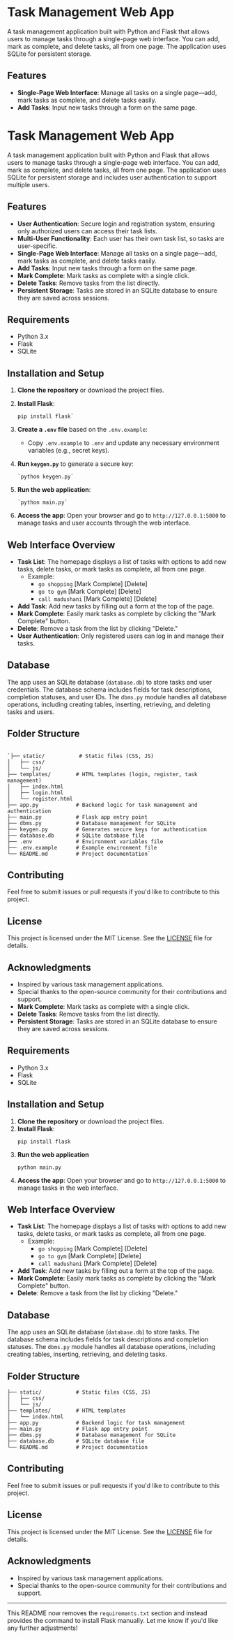 
# Task Management Web App

A task management application built with Python and Flask that allows users to manage tasks through a single-page web interface. You can add, mark as complete, and delete tasks, all from one page. The application uses SQLite for persistent storage.

## Features

-   **Single-Page Web Interface**: Manage all tasks on a single page—add, mark tasks as complete, and delete tasks easily.
-   **Add Tasks**: Input new tasks through a form on the same page.
# Task Management Web App

A task management application built with Python and Flask that allows users to manage tasks through a single-page web interface. You can add, mark as complete, and delete tasks, all from one page. The application uses SQLite for persistent storage and includes user authentication to support multiple users.

## Features

-   **User Authentication**: Secure login and registration system, ensuring only authorized users can access their task lists.
-   **Multi-User Functionality**: Each user has their own task list, so tasks are user-specific.
-   **Single-Page Web Interface**: Manage all tasks on a single page—add, mark tasks as complete, and delete tasks easily.
-   **Add Tasks**: Input new tasks through a form on the same page.
-   **Mark Complete**: Mark tasks as complete with a single click.
-   **Delete Tasks**: Remove tasks from the list directly.
-   **Persistent Storage**: Tasks are stored in an SQLite database to ensure they are saved across sessions.

## Requirements

-   Python 3.x
-   Flask
-   SQLite

## Installation and Setup

1.  **Clone the repository** or download the project files.
2.  **Install Flask**: 
    ```
    pip install flask` 
    ```
    
3.  **Create a `.env` file** based on the `.env.example`:
    -   Copy `.env.example` to `.env` and update any necessary environment variables (e.g., secret keys).
4.  **Run `keygen.py`** to generate a secure key:
    ```
    `python keygen.py` 
    ```
5.  **Run the web application**:
    ```
    `python main.py` 
    ```
6.  **Access the app**: Open your browser and go to `http://127.0.0.1:5000` to manage tasks and user accounts through the web interface.

## Web Interface Overview

-   **Task List**: The homepage displays a list of tasks with options to add new tasks, delete tasks, or mark tasks as complete, all from one page.
    -   Example:
        -   `go shopping` [Mark Complete] [Delete]
        -   `go to gym` [Mark Complete] [Delete]
        -   `call madushani` [Mark Complete] [Delete]
-   **Add Task**: Add new tasks by filling out a form at the top of the page.
-   **Mark Complete**: Easily mark tasks as complete by clicking the "Mark Complete" button.
-   **Delete**: Remove a task from the list by clicking "Delete."
-   **User Authentication**: Only registered users can log in and manage their tasks.

## Database

The app uses an SQLite database (`database.db`) to store tasks and user credentials. The database schema includes fields for task descriptions, completion statuses, and user IDs. The `dbms.py` module handles all database operations, including creating tables, inserting, retrieving, and deleting tasks and users.

## Folder Structure

```

`├── static/           # Static files (CSS, JS)
│   ├── css/
│   └── js/
├── templates/        # HTML templates (login, register, task management)
│   ├── index.html
│   ├── login.html
│   └── register.html
├── app.py            # Backend logic for task management and authentication
├── main.py           # Flask app entry point
├── dbms.py           # Database management for SQLite
├── keygen.py         # Generates secure keys for authentication
├── database.db       # SQLite database file
├── .env              # Environment variables file
├── .env.example      # Example environment file
└── README.md         # Project documentation` 
```
## Contributing

Feel free to submit issues or pull requests if you'd like to contribute to this project.

## License

This project is licensed under the MIT License. See the [LICENSE](LICENSE) file for details.

## Acknowledgments

-   Inspired by various task management applications.
-   Special thanks to the open-source community for their contributions and support.
-   **Mark Complete**: Mark tasks as complete with a single click.
-   **Delete Tasks**: Remove tasks from the list directly.
-   **Persistent Storage**: Tasks are stored in an SQLite database to ensure they are saved across sessions.

## Requirements

-   Python 3.x
-   Flask
-   SQLite

## Installation and Setup

1.  **Clone the repository** or download the project files.
2.  **Install Flask**:
    ```
    pip install flask
    ```
3.  **Run the web application**
    ```
    python main.py
    ```
5.  **Access the app**: Open your browser and go to `http://127.0.0.1:5000` to manage tasks in the web interface.

## Web Interface Overview

-   **Task List**: The homepage displays a list of tasks with options to add new tasks, delete tasks, or mark tasks as complete, all from one page.
    -   Example:
        -   `go shopping` [Mark Complete] [Delete]
        -   `go to gym` [Mark Complete] [Delete]
        -   `call madushani` [Mark Complete] [Delete]
-   **Add Task**: Add new tasks by filling out a form at the top of the page.
-   **Mark Complete**: Easily mark tasks as complete by clicking the "Mark Complete" button.
-   **Delete**: Remove a task from the list by clicking "Delete."

## Database

The app uses an SQLite database (`database.db`) to store tasks. The database schema includes fields for task descriptions and completion statuses. The `dbms.py` module handles all database operations, including creating tables, inserting, retrieving, and deleting tasks.

## Folder Structure

```
├── static/           # Static files (CSS, JS)
│   ├── css/
│   └── js/
├── templates/        # HTML templates
│   └── index.html
├── app.py            # Backend logic for task management
├── main.py           # Flask app entry point
├── dbms.py           # Database management for SQLite
├── database.db       # SQLite database file
└── README.md         # Project documentation
```

## Contributing

Feel free to submit issues or pull requests if you'd like to contribute to this project.

## License

This project is licensed under the MIT License. See the [LICENSE](LICENSE) file for details.

## Acknowledgments

-   Inspired by various task management applications.
-   Special thanks to the open-source community for their contributions and support.

----------

This README now removes the `requirements.txt` section and instead provides the command to install Flask manually. Let me know if you'd like any further adjustments!
